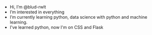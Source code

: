 -  Hi, I’m @blud-rwlt
-  I’m interested in everything
-  I’m currently learning python, data science with python and machine learning.
-  I've learned python, now I'm on CSS and Flask



<!---
blud-rwlt/blud-rwlt is a ✨ special ✨ repository because its `README.md` (this file) appears on your GitHub profile.
You can click the Preview link to take a look at your changes.
--->
